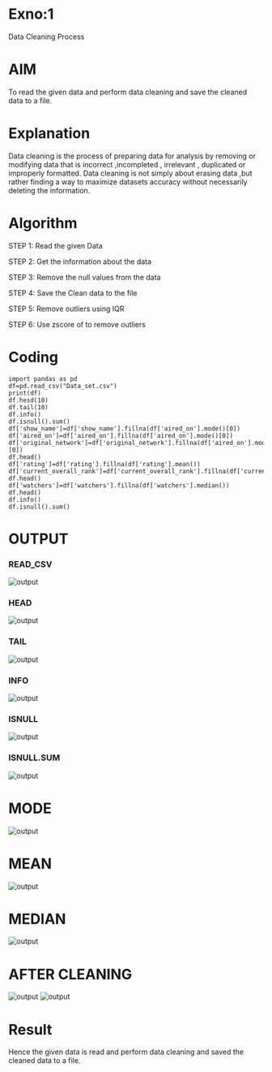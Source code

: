 # Exno:1
Data Cleaning Process

# AIM
To read the given data and perform data cleaning and save the cleaned data to a file.

# Explanation
Data cleaning is the process of preparing data for analysis by removing or modifying data that is incorrect ,incompleted , irrelevant , duplicated or improperly formatted. Data cleaning is not simply about erasing data ,but rather finding a way to maximize datasets accuracy without necessarily deleting the information.

# Algorithm
STEP 1: Read the given Data

STEP 2: Get the information about the data

STEP 3: Remove the null values from the data

STEP 4: Save the Clean data to the file

STEP 5: Remove outliers using IQR

STEP 6: Use zscore of to remove outliers


# Coding
```
import pandas as pd
df=pd.read_csv("Data_set.csv")
print(df)
df.hesd(10)
df.tail(10)
df.info()
df.isnull().sum()
df['show_name']=df['show_name'].fillna(df['aired_on'].mode()[0])
df['aired_on']=df['aired_on'].fillna(df['aired_on'].mode()[0])
df['original_network']=df['original_network'].fillna(df['aired_on'].mode()[0])
df.head()
df['rating']=df['rating'].fillna(df['rating'].mean())
df['current_overall_rank']=df['current_overall_rank'].fillna(df['current_overall_rank'].mean())
df.head()
df['watchers']=df['watchers'].fillna(df['watchers'].median())
df.head()
df.info()
df.isnull().sum()

```
# OUTPUT
### READ_CSV
![output](./csv.read.png)
### HEAD
![output](./heads.png)
### TAIL
![output](./tail.png)
### INFO
![output](./info.png)
### ISNULL
![output](./isnull.png)
### ISNULL.SUM
![output](./sums.png)
# MODE
![output](./mode.png)
# MEAN
![output](./mean.png)
# MEDIAN
![output](./median.png)
# AFTER CLEANING
![output](./infos.png)
![output](./null.png)

# Result
         
Hence the given data is read and perform data cleaning and saved the cleaned data to a file.
